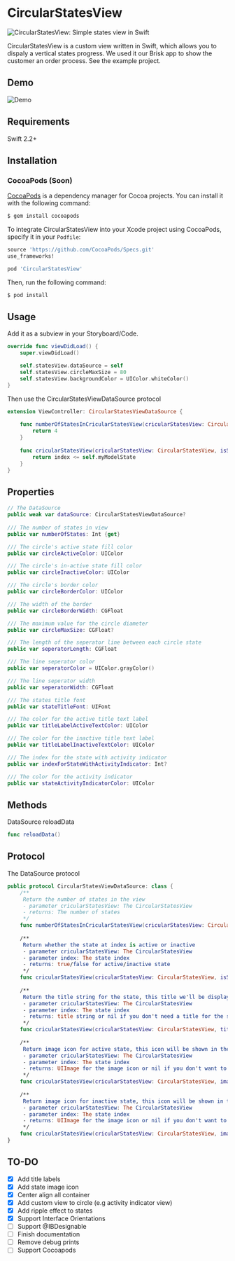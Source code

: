 # CircularStatesView

![CircularStatesView: Simple states view in Swift](https://raw.githubusercontent.com/orxelm/CircularStatesView/master/assets/circularstatesview-logo.jpg)

CircularStatesView is a custom view written in Swift, which allows you to dispaly a vertical states progress. We used it our Brisk app to show the customer an order process. See the example project.
## Demo
![Demo](https://raw.githubusercontent.com/orxelm/CircularStatesView/master/assets/circularstatesview-demo.gif)

## Requirements
Swift 2.2+

## Installation
### CocoaPods (Soon)

[CocoaPods](http://cocoapods.org) is a dependency manager for Cocoa projects. You can install it with the following command:

```bash
$ gem install cocoapods
```

To integrate CircularStatesView into your Xcode project using CocoaPods, specify it in your `Podfile`:

```ruby
source 'https://github.com/CocoaPods/Specs.git'
use_frameworks!

pod 'CircularStatesView'
```

Then, run the following command:

```bash
$ pod install
```

## Usage
Add it as a subview in your Storyboard/Code.
```swift
override func viewDidLoad() {
	super.viewDidLoad()

    self.statesView.dataSource = self
    self.statesView.circleMaxSize = 80
    self.statesView.backgroundColor = UIColor.whiteColor()
}
```

Then use the CircularStatesViewDataSource protocol
```swift
extension ViewController: CircularStatesViewDataSource {
    
    func numberOfStatesInCricularStatesView(cricularStatesView: CircularStatesView) -> Int {
        return 4
    }
    
    func cricularStatesView(cricularStatesView: CircularStatesView, isStateActiveAtIndex index: Int) -> Bool {
        return index <= self.myModelState
    }
}
```

## Properties
```swift
// The DataSource
public weak var dataSource: CircularStatesViewDataSource?
    
/// The number of states in view
public var numberOfStates: Int {get}

/// The circle's active state fill color
public var circleActiveColor: UIColor

/// The circle's in-active state fill color
public var circleInactiveColor: UIColor

/// The circle's border color
public var circleBorderColor: UIColor

/// The width of the border
public var circleBorderWidth: CGFloat

/// The maximum value for the circle diameter
public var circleMaxSize: CGFloat?

/// The length of the seperator line between each circle state
public var seperatorLength: CGFloat

/// The line seperator color
public var seperatorColor = UIColor.grayColor()

/// The line seperator width
public var seperatorWidth: CGFloat

/// The states title font
public var stateTitleFont: UIFont

/// The color for the active title text label
public var titleLabelActiveTextColor: UIColor

/// The color for the inactive title text label
public var titleLabelInactiveTextColor: UIColor

/// The index for the state with activity indicator
public var indexForStateWithActivityIndicator: Int?

/// The color for the activity indicator
public var stateActivityIndicatorColor: UIColor
```
## Methods
DataSource reloadData
```swift
func reloadData()
```

## Protocol
The DataSource protocol
```swift
public protocol CircularStatesViewDataSource: class {
    /**
     Return the number of states in the view
     - parameter cricularStatesView: The CircularStatesView
     - returns: The number of states
     */
    func numberOfStatesInCricularStatesView(cricularStatesView: CircularStatesView) -> Int
    
    /**
     Return whether the state at index is active or inactive
     - parameter cricularStatesView: The CircularStatesView
     - parameter index: The state index
     - returns: true/false for active/inactive state
     */
    func cricularStatesView(cricularStatesView: CircularStatesView, isStateActiveAtIndex index: Int) -> Bool
    
    /**
     Return the title string for the state, this title we'll be displayed along side the state
     - parameter cricularStatesView: The CircularStatesView
     - parameter index: The state index
     - returns: title string or nil if you don't need a title for the specific state
     */
    func cricularStatesView(cricularStatesView: CircularStatesView, titleForStateAtIndex index: Int) -> String?
    
    /**
     Return image icon for active state, this icon will be shown in the circle center
     - parameter cricularStatesView: The CircularStatesView
     - parameter index: The state index
     - returns: UIImage for the image icon or nil if you don't want to show an icon
     */
    func cricularStatesView(cricularStatesView: CircularStatesView, imageIconForActiveStateAtIndex index: Int) -> UIImage?
    
    /**
     Return image icon for inactive state, this icon will be shown in the circle center
     - parameter cricularStatesView: The CircularStatesView
     - parameter index: The state index
     - returns: UIImage for the image icon or nil if you don't want to show an icon
     */
    func cricularStatesView(cricularStatesView: CircularStatesView, imageIconForInActiveStateAtIndex index: Int) -> UIImage?
}
```

## TO-DO
- [x] Add title labels
- [x] Add state image icon
- [x] Center align all container
- [x] Add custom view to circle (e.g activity indicator view)
- [x] Add ripple effect to states
- [x] Support Interface Orientations
- [ ] Support @IBDesignable
- [ ] Finish documentation
- [ ] Remove debug prints
- [ ] Support Cocoapods
